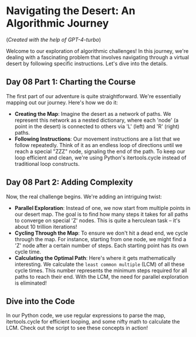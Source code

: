 # Navigating the Desert: An Algorithmic Journey

(*Created with the help of GPT-4-turbo*)

Welcome to our exploration of algorithmic challenges! In this journey, we're dealing with a fascinating problem that involves navigating through a virtual desert by following specific instructions. Let's dive into the details.

## Day 08 Part 1: Charting the Course

The first part of our adventure is quite straightforward. We're essentially mapping out our journey. Here's how we do it:

- **Creating the Map**: Imagine the desert as a network of paths. We represent this network as a nested dictionary, where each 'node' (a point in the desert) is connected to others via 'L' (left) and 'R' (right) paths.
- **Following Instructions**: Our movement instructions are a list that we follow repeatedly. Think of it as an endless loop of directions until we reach a special "ZZZ" node, signaling the end of the path. To keep our loop efficient and clean, we're using Python's itertools.cycle instead of traditional loop constructs.

## Day 08 Part 2: Adding Complexity

Now, the real challenge begins. We're adding an intriguing twist:

- **Parallel Exploration**: Instead of one, we now start from multiple points in our desert map. The goal is to find how many steps it takes for all paths to converge on special 'Z' nodes. This is quite a herculean task – it's about 10 trillion iterations!
- **Cycling Through the Map**: To ensure we don't hit a dead end, we cycle through the map. For instance, starting from one node, we might find a 'Z' node after a certain number of steps. Each starting point has its own cycle time.
- **Calculating the Optimal Path**: Here's where it gets mathematically interesting. We calculate the `least common multiple` (LCM) of all these cycle times. This number represents the minimum steps required for all paths to reach their end. With the LCM, the need for parallel exploration is eliminated!

## Dive into the Code

In our Python code, we use regular expressions to parse the map, itertools.cycle for efficient looping, and some nifty math to calculate the LCM. Check out the script to see these concepts in action!
